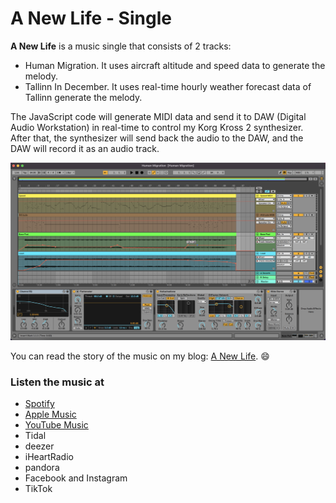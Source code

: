 # A New Life - Single

**A New Life** is a music single that consists of 2 tracks:

- Human Migration. It uses aircraft altitude and speed data to generate the melody.
- Tallinn In December. It uses real-time hourly weather forecast data of Tallinn generate the melody.

The JavaScript code will generate MIDI data and send it to DAW (Digital Audio Workstation) in real-time to control my Korg Kross 2 synthesizer. After that, the synthesizer will send back the audio to the DAW, and the DAW will record it as an audio track.

![DAW](daw.png)

You can read the story of the music on my blog: [A New Life](https://www.asepbagja.com/music/a-new-life-singles). 😄

### Listen the music at

- [Spotify](https://open.spotify.com/album/1f5KJowOd4hOtrEN7Tp8ET?si=fMQcS8BMQ3iJEX2hAEFfmA)
- [Apple Music](https://music.apple.com/ee/album/a-new-life-single/1604685896)
- [YouTube Music](https://music.youtube.com/playlist?list=OLAK5uy_nWXjf6QmZYjtgZQn9vggBhEObtQ3HUvDk&feature=share)
- Tidal
- deezer
- iHeartRadio
- pandora
- Facebook and Instagram
- TikTok


